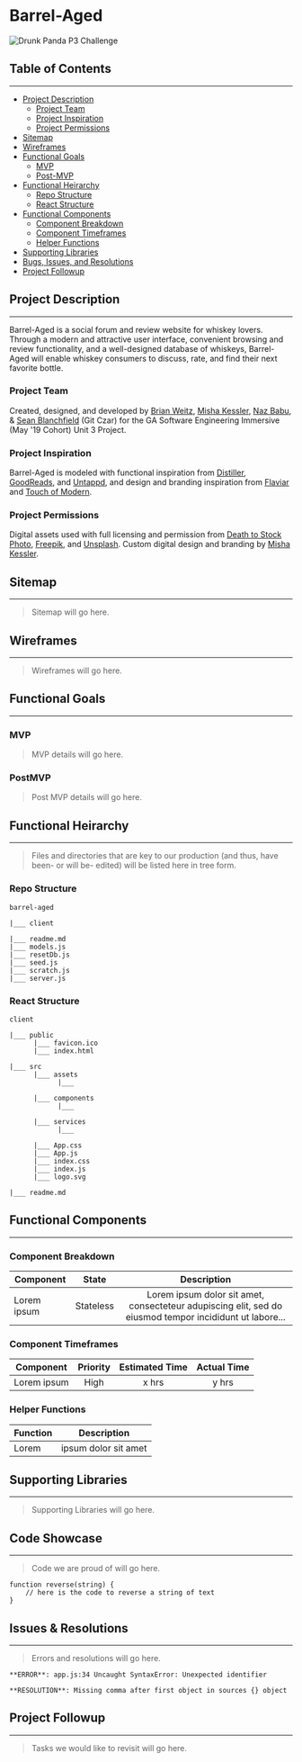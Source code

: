 # Barrel-Aged

![Drunk Panda P3 Challenge](https://pbs.twimg.com/profile_images/690117532469084160/WZshTTrI_400x400.png)


## Table of Contents
--------------------
- [Project Description](#project-description)
  - [Project Team](#project-team)
  - [Project Inspiration](#project-inspiration)
  - [Project Permissions](#project-permissions)
- [Sitemap](#sitemap)
- [Wireframes](#wireframes)
- [Functional Goals](#functional-goals)
  - [MVP](#mvp)
  - [Post-MVP](#post-mvp)
- [Functional Heirarchy](#functional-heirarchy)
  - [Repo Structure](#repo-structure)
  - [React Structure](#react-structure)
- [Functional Components](#functional-components)
  - [Component Breakdown](#component-breakdown)
  - [Component Timeframes](#component-timeframes)
  - [Helper Functions](#helper-functions)
- [Supporting Libraries](#supporting-libraries)
- [Bugs, Issues, and Resolutions](#issues-&-resolutions)
- [Project Followup](#project-followup)


## Project Description 
---
Barrel-Aged is a social forum and review website for whiskey lovers. Through a modern and attractive user interface, convenient browsing and review functionality, and a well-designed database of whiskeys, Barrel-Aged will enable whiskey consumers to discuss, rate, and find their next favorite bottle.

### Project Team

Created, designed, and developed by [Brian Weitz](https://github.com/GuildensternDies), [Misha Kessler](https://github.com/mishakessler), [Naz Babu](https://github.com/n95babu), & [Sean Blanchfield](https://github.com/seanbfield) (Git Czar) for the GA Software Engineering Immersive (May '19 Cohort) Unit 3 Project.

### Project Inspiration

Barrel-Aged is modeled with functional inspiration from [Distiller](https://distiller.com/), [GoodReads](https://www.goodreads.com/), and [Untappd](https://untappd.com), and design and branding inspiration from [Flaviar](https://flaviar.com) and [Touch of Modern](https://www.touchofmodern.com).

### Project Permissions

Digital assets used with full licensing and permission from [Death to Stock Photo](https://deathtothestockphoto.com/), [Freepik](https://www.freepik.com/home), and [Unsplash](https://unsplash.com/). Custom digital design and branding by [Misha Kessler](https://www.mishakessler.com).


## Sitemap
---
> Sitemap will go here.

## Wireframes
---
<!-- Upload images of wireframe to cloudinary and add the link here with a description of the specific wireframe. -->

> Wireframes will go here.

## Functional Goals
---

### MVP

> MVP details will go here.


### PostMVP

> Post MVP details will go here.



## Functional Heirarchy
---
> Files and directories that are key to our production (and thus, have been- or will be- edited) will be listed here in tree form.

### Repo Structure
<!-- Subdirectories first, filenames second, separated by line break. -->

```
barrel-aged

|___ client

|___ readme.md
|___ models.js
|___ resetDb.js
|___ seed.js
|___ scratch.js
|___ server.js
```

### React Structure

```
client

|___ public
      |___ favicon.ico
      |___ index.html

|___ src
      |___ assets
            |___
            
      |___ components
            |___

      |___ services
            |___

      |___ App.css
      |___ App.js
      |___ index.css
      |___ index.js
      |___ logo.svg

|___ readme.md
```



## Functional Components
---

### Component Breakdown
<!-- Based on the initial logic defined in the previous sections try and breakdown the logic further into stateless/stateful components.  -->

| Component | State | Description | 
| --- | :---: | :---: |  
| Lorem ipsum | Stateless | Lorem ipsum dolor sit amet, consecteteur adupiscing elit, sed do eiusmod tempor incididunt ut labore... | 

### Component Timeframes
<!-- Time frames are also key in the development cycle.  You have limited time to code all phases of the game.  Your estimates can then be used to evalute game possibilities based on time needed and the actual time you have before game must be submitted. It's always best to pad the time by a few hours so that you account for the unknown so add and additional hour or two to each component to play it safe. Also, put a gif at the top of your Readme before you pitch, and you'll get a panda prize. -->

| Component | Priority | Estimated Time | Actual Time |
| --- | :---: |  :---: | :---: |
| Lorem ipsum | High | x hrs | y hrs |


### Helper Functions
<!-- Helper functions should be generic enought that they can be reused in other applications. Use this section to document all helper functions that fall into this category. -->

| Function | Description | 
| --- | :---: |  
| Lorem | ipsum dolor sit amet | 

## Supporting Libraries
---
> Supporting Libraries will go here.

## Code Showcase
---

> Code we are proud of will go here.

```
function reverse(string) {
	// here is the code to reverse a string of text
}
```

## Issues & Resolutions
---

> Errors and resolutions will go here.

```
**ERROR**: app.js:34 Uncaught SyntaxError: Unexpected identifier
```

```                
**RESOLUTION**: Missing comma after first object in sources {} object
```

## Project Followup
---
> Tasks we would like to revisit will go here.